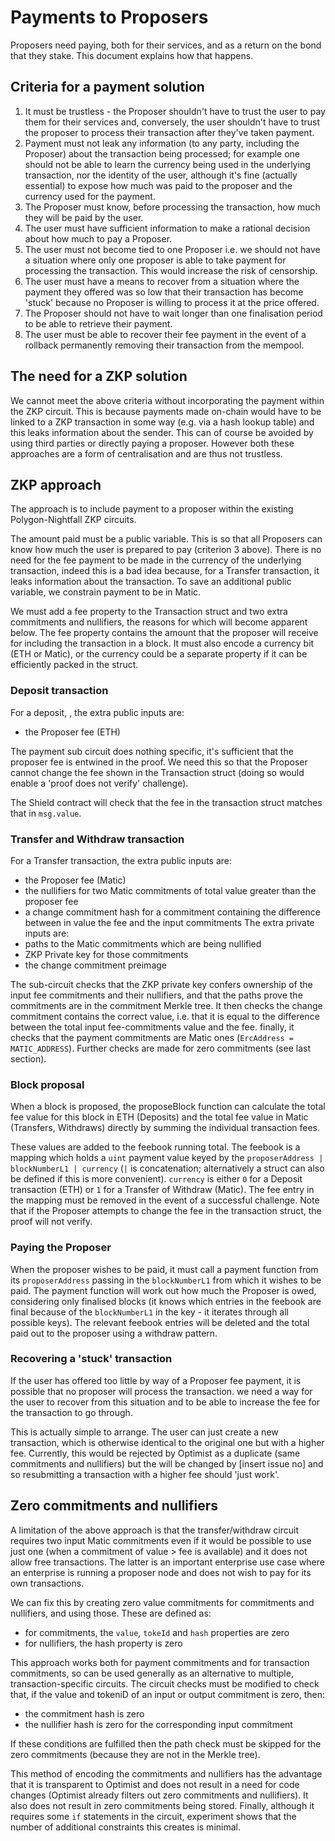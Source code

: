 # Payments to Proposers

Proposers need paying, both for their services, and as a return on the bond that they stake.
This document explains how that happens.

## Criteria for a payment solution

1) It must be trustless - the Proposer shouldn't have to trust the user to pay
them for their services and, conversely, the user shouldn't have to trust the proposer to
process their transaction after they've taken payment.
2) Payment must not leak any information (to any party, including the Proposer) about the transaction being processed; for example
one should not be able to learn the currency being used in the underlying transaction, nor the
identity of the user, although it's fine (actually essential) to expose how much was paid to the proposer and the
currency used for the payment.
3) The Proposer must know, before processing the transaction, how much they will be paid by the user.
4) The user must have sufficient information to make a rational decision about how much
to pay a Proposer.
5) The user must not become tied to one Proposer i.e. we should not have a situation where
only one proposer is able to take payment for processing the transaction. This would increase
the risk of censorship.
6) The user must have a means to recover from a situation where the payment they offered was so low
that their transaction has become 'stuck' because no Proposer is willing to process it at the price
offered.
7) The Proposer should not have to wait longer than one finalisation period to be able to retrieve their payment.
8) The user must be able to recover their fee payment in the event of a rollback permanently removing their transaction from the
mempool.

## The need for a ZKP solution

We cannot meet the above criteria without incorporating the payment within the ZKP circuit. This is because payments made on-chain
would have to be linked to a ZKP transaction in some way (e.g. via a hash lookup table) and this leaks information about
the sender. This can of course be avoided by using third parties or directly paying a proposer.  However both these approaches
are a form of centralisation and are thus not trustless.

## ZKP approach

The approach is to include payment to a proposer within the existing Polygon-Nightfall ZKP circuits.

The amount paid must be a public variable. This is so that all Proposers can know how much the user is prepared to pay
(criterion 3 above). There is no need for the fee payment to be made in the currency of the underlying transaction, indeed this
is a bad idea because, for a Transfer transaction, it leaks information about the transaction. To save an additional public variable, we constrain
payment to be in Matic.

We must add a fee property to the Transaction struct and two extra commitments and nullifiers, the reasons for which will become apparent below. The fee property contains the amount that the proposer will receive for including the transaction in a block. It must also encode a currency bit (ETH or Matic), or the currency could be a separate property if it can be efficiently packed in the struct.

### Deposit transaction

For a deposit, , the extra public inputs are:
- the Proposer fee (ETH)

The payment sub circuit does nothing specific, it's sufficient that the proposer fee is entwined in the proof. We need this so that the
Proposer cannot change the fee shown in the Transaction struct (doing so would enable a 'proof does not verify' challenge).

The Shield contract will check that the fee in the transaction struct matches that in `msg.value`.

### Transfer and Withdraw transaction

For a Transfer transaction, the extra public inputs are:
- the Proposer fee (Matic)
- the nullifiers for two Matic commitments of total value greater than the proposer fee
- a change commitment hash for a commitment containing the difference between in value the fee and the input commitments
The extra private inputs are:
- paths to the Matic commitments which are being nullified
- ZKP Private key for those commitments
- the change commitment preimage

The sub-circuit checks that the ZKP private key confers ownership of the input fee commitments and their nullifiers, and that
the paths prove the commitments are in the commitment Merkle tree. It then checks the change commitment contains the correct value, i.e.
that it is equal to the difference between the total input fee-commitments value and the fee. finally, it checks that the payment commitments
are Matic ones (`ErcAddress = MATIC_ADDRESS`). Further checks are made for zero commitments (see last section).

### Block proposal

When a block is proposed, the proposeBlock function can calculate the total fee value for this block in ETH (Deposits) and the total fee
value in Matic (Transfers, Withdraws) directly by summing the individual transaction fees.

These values are added to the feebook running total. The feebook is a mapping which holds a `uint` payment value keyed by the `proposerAddress | blockNumberL1 | currency` (`|` is concatenation; alternatively a struct can also be defined if this is more convenient). `currency` is either `0`
for a Deposit transaction (ETH) or `1` for a Transfer of Withdraw (Matic). The fee entry in the mapping must be removed in the event of a successful challenge.
Note that if the Proposer attempts to change the fee in the transaction struct, the proof will not verify.

### Paying the Proposer

When the proposer wishes to be paid, it must call a payment function from its `proposerAddress` passing in the `blockNumberL1` from which it
wishes to be paid. The payment function will work out how much the Proposer is owed, considering only finalised blocks (it knows which entries in the feebook are final because of the `blockNumberL1` in the key - it iterates through all possible keys). The relevant feebook entries will be deleted
and the total paid out to the proposer using a withdraw pattern.

### Recovering a 'stuck' transaction

If the user has offered too little by way of a Proposer fee payment, it is possible that no proposer will process the transaction. we need a way for the
user to recover from this situation and to be able to increase the fee for the transaction to go through.

This is actually simple to arrange.  The user can just create a new transaction, which is otherwise identical to the original one but with a higher fee.  Currently, this would be rejected by Optimist as a duplicate (same commitments and nullifiers) but the will be changed by [insert issue no] and so resubmitting a transaction with a higher fee should 'just work'.

## Zero commitments and nullifiers

A limitation of the above approach is that the transfer/withdraw circuit requires two input Matic commitments even if it would be possible to use
just one (when a commitment of value > fee is available) and it does not allow free transactions.  The latter is an important enterprise use case
where an enterprise is running a proposer node and does not wish to pay for its own transactions.

We can fix this by creating zero value commitments for commitments and nullifiers, and using those. These are defined as:
- for commitments, the `value`, `tokeId` and `hash` properties are zero
- for nullifiers, the hash property is zero

This approach works both for payment commitments and for transaction commitments, so can be used generally as an alternative to multiple,
transaction-specific circuits. The circuit checks must be modified to check that, if the value and tokeniD of an input or output commitment is zero, then:
- the commitment hash is zero
- the nullifier hash is zero for the corresponding input commitment

If these conditions are fulfilled then the path check must be skipped for the zero commitments (because they are not in the Merkle tree).

This method of encoding the commitments and nullifiers has the advantage that it is transparent to Optimist and does not result in a need for code changes (Optimist already filters out zero commitments and nullifiers). It also does not result in zero commitments being stored.  Finally, although it
requires some `if` statements in the circuit, experiment shows that the number of additional constraints this creates is minimal.
